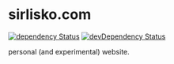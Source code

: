 sirlisko.com
============

[![dependency Status](https://david-dm.org/sirlisko/sirlisko.com/status.svg)](https://david-dm.org/sirlisko/sirlisko.com#info=dependencies) [![devDependency Status](https://david-dm.org/sirlisko/sirlisko.com/dev-status.svg)](https://david-dm.org/sirlisko/sirlisko.com#info=devDependencies)

personal (and experimental) website.

